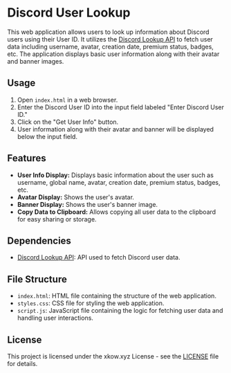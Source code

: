 # Discord User Lookup

This web application allows users to look up information about Discord users using their User ID. It utilizes the [Discord Lookup API](https://github.com/mesalytic/discord-lookup-api) to fetch user data including username, avatar, creation date, premium status, badges, etc. The application displays basic user information along with their avatar and banner images.

## Usage

1. Open `index.html` in a web browser.
2. Enter the Discord User ID into the input field labeled "Enter Discord User ID."
3. Click on the "Get User Info" button.
4. User information along with their avatar and banner will be displayed below the input field.

## Features

- **User Info Display:** Displays basic information about the user such as username, global name, avatar, creation date, premium status, badges, etc.
- **Avatar Display:** Shows the user's avatar.
- **Banner Display:** Shows the user's banner image.
- **Copy Data to Clipboard:** Allows copying all user data to the clipboard for easy sharing or storage.

## Dependencies

- [Discord Lookup API](https://github.com/mesalytic/discord-lookup-api): API used to fetch Discord user data.

## File Structure

- `index.html`: HTML file containing the structure of the web application.
- `styles.css`: CSS file for styling the web application.
- `script.js`: JavaScript file containing the logic for fetching user data and handling user interactions.

## License

This project is licensed under the xkow.xyz License - see the [LICENSE](LICENSE) file for details.

